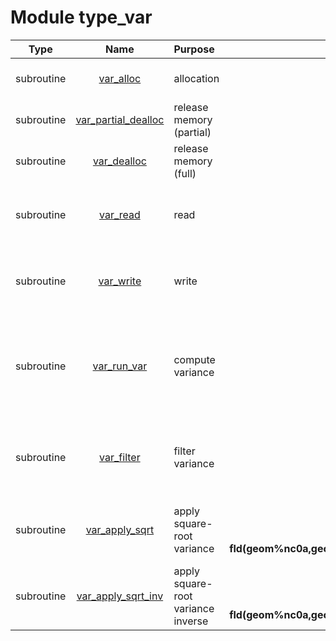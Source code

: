 # Module type_var

| Type | Name | Purpose | Arguments |     | Type | Intent |
| :--: | :--: | :------ | ----: | :-------- | :--: | :----: |
| subroutine | [var_alloc](https://github.com/JCSDA/saber/tree/develop/src/saber/bump/type_var.F90#L59) | allocation | **var**<br>**nam**<br>**geom** |  Variance<br> Namelist<br> Geometry | class(var_type)<br>type(nam_type)<br>type(geom_type) | inout<br>in<br>in |
| subroutine | [var_partial_dealloc](https://github.com/JCSDA/saber/tree/develop/src/saber/bump/type_var.F90#L78) | release memory (partial) | **var** |  Variance | class(var_type) | inout |
| subroutine | [var_dealloc](https://github.com/JCSDA/saber/tree/develop/src/saber/bump/type_var.F90#L96) | release memory (full) | **var** |  Variance | class(var_type) | inout |
| subroutine | [var_read](https://github.com/JCSDA/saber/tree/develop/src/saber/bump/type_var.F90#L117) | read | **var**<br>**mpl**<br>**nam**<br>**geom**<br>**io** |  Variance<br> MPI data<br> Namelist<br> Geometry<br> I/O | class(var_type)<br>type(mpl_type)<br>type(nam_type)<br>type(geom_type)<br>type(io_type) | inout<br>inout<br>in<br>in<br>in |
| subroutine | [var_write](https://github.com/JCSDA/saber/tree/develop/src/saber/bump/type_var.F90#L157) | write | **var**<br>**mpl**<br>**nam**<br>**geom**<br>**io** |  Variance<br> MPI data<br> Namelist<br> Geometry<br> I/O | class(var_type)<br>type(mpl_type)<br>type(nam_type)<br>type(geom_type)<br>type(io_type) | inout<br>inout<br>in<br>in<br>in |
| subroutine | [var_run_var](https://github.com/JCSDA/saber/tree/develop/src/saber/bump/type_var.F90#L199) | compute variance | **var**<br>**mpl**<br>**rng**<br>**nam**<br>**geom**<br>**ens**<br>**io** |  Variance<br> MPI data<br> Random number generator<br> Namelist<br> Geometry<br> Ensemble<br> I/O | class(var_type)<br>type(mpl_type)<br>type(rng_type)<br>type(nam_type)<br>type(geom_type)<br>type(ens_type)<br>type(io_type) | inout<br>inout<br>inout<br>inout<br>in<br>in<br>in |
| subroutine | [var_filter](https://github.com/JCSDA/saber/tree/develop/src/saber/bump/type_var.F90#L288) | filter variance | **var**<br>**mpl**<br>**rng**<br>**nam**<br>**geom** |  Variance<br> MPI data<br> Random number generator<br> Namelist<br> Geometry | class(var_type)<br>type(mpl_type)<br>type(rng_type)<br>type(nam_type)<br>type(geom_type) | inout<br>inout<br>inout<br>in<br>in |
| subroutine | [var_apply_sqrt](https://github.com/JCSDA/saber/tree/develop/src/saber/bump/type_var.F90#L417) | apply square-root variance | **var**<br>**nam**<br>**geom**<br>**fld(geom%nc0a,geom%nl0,nam%nv)** |  Variance<br> Namelist<br> Geometry<br> Source/destination vector | class(var_type)<br>type(nam_type)<br>type(geom_type)<br>real(kind_real) | in<br>in<br>in<br>inout |
| subroutine | [var_apply_sqrt_inv](https://github.com/JCSDA/saber/tree/develop/src/saber/bump/type_var.F90#L443) | apply square-root variance inverse | **var**<br>**nam**<br>**geom**<br>**fld(geom%nc0a,geom%nl0,nam%nv)** |  Variance<br> Namelist<br> Geometry<br> Source/destination vector | class(var_type)<br>type(nam_type)<br>type(geom_type)<br>real(kind_real) | in<br>in<br>in<br>inout |
